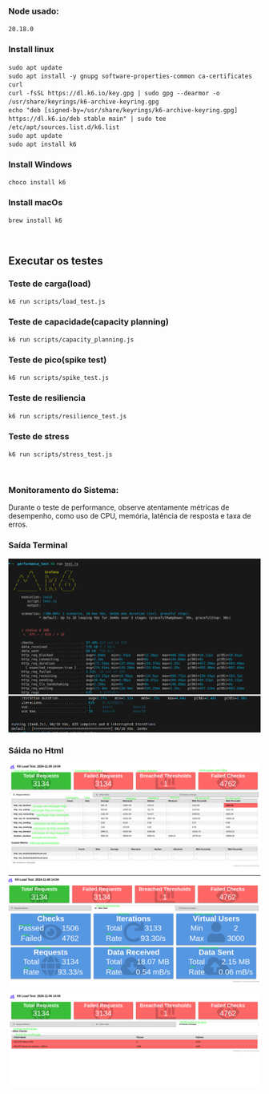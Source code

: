 ### Node usado: 
`20.18.0`


### Install linux
`sudo apt update`
<br>
`sudo apt install -y gnupg software-properties-common ca-certificates curl`
<br>
`curl -fsSL https://dl.k6.io/key.gpg | sudo gpg --dearmor -o /usr/share/keyrings/k6-archive-keyring.gpg`
<br>
`echo "deb [signed-by=/usr/share/keyrings/k6-archive-keyring.gpg] https://dl.k6.io/deb stable main" | sudo tee /etc/apt/sources.list.d/k6.list`
<br>
`sudo apt update`
<br>
`sudo apt install k6`

### Install Windows
`choco install k6`


### Install macOs
`brew install k6`


<br>

## Executar os testes

### Teste de carga(load)
`k6 run scripts/load_test.js`

### Teste de capacidade(capacity planning)
`k6 run scripts/capacity_planning.js`

### Teste de pico(spike test)
`k6 run scripts/spike_test.js`

### Teste de resiliencia
`k6 run scripts/resilience_test.js`

### Teste de stress
`k6 run scripts/stress_test.js`

<br>

### Monitoramento do Sistema:
 Durante o teste de performance, observe atentamente métricas de desempenho, como uso de CPU, memória, latência de resposta e taxa de erros.


### Saída Terminal
![Log do Terminal](images/image.png)
![Log do Terminal](images/image2.png)

### Sáida no Html
![Log do html](images/k6_1.png)
![Log do html](images/k6_2.png)
![Log do html](images/k6_3.png)
